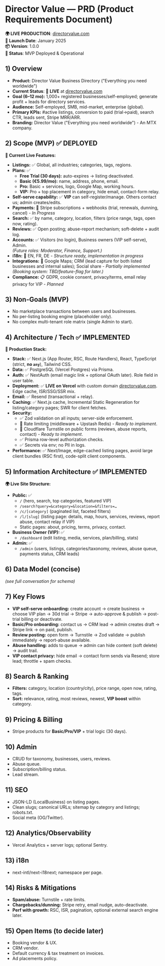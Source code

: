 # Director Value — PRD (Product Requirements Document)

**🌍 LIVE PRODUCTION**: [directorvalue.com](https://directorvalue.com)  
**📅 Launch Date**: January 2025  
**📦 Version**: 1.0.0  
**🎯 Status**: MVP Deployed & Operational

## 1) Overview
- **Product:** Director Value Business Directory ("Everything you need worldwide")
- **Current Status**: 🚀 **LIVE** at [directorvalue.com](https://directorvalue.com)
- **Goal (6–12 mo):** 1,000+ registered businesses/self-employed; generate profit + leads for directory services.
- **Audience:** Self-employed, SMB, mid-market, enterprise (global).
- **Primary KPIs:** #active listings, conversion to paid (trial→paid), search CTR, leads sent, Stripe MRR/ARR.
- **Branding:** Director Value ("Everything you need worldwide") - An MTX company.

## 2) Scope (MVP) ✅ DEPLOYED

**🎉 Current Live Features:**
- **Listings:** ✅ Global, all industries; categories, tags, regions.
- **Plans:** ✅ 
  - **Free Trial (30 days):** auto-expires → listing deactivated.  
  - **Basic (€5.99/mo):** name, address, phone, email.  
  - **Pro:** Basic + services, logo, Google Map, working hours.  
  - **VIP:** Pro + top placement in category, hide email, contact-form relay.
- **Self-serve capability:** ✅ **VIP** can self-register/manage. Others contact us; admin creates/edits.
- **Payments:** 🔄 Stripe subscriptions + webhooks (trial, renewals, dunning, cancel) - *In Progress*
- **Search:** ✅ by name, category, location, filters (price range, tags, open now, rating).
- **Reviews:** ✅ Open posting; abuse-report mechanism; soft-delete + audit log.
- **Accounts:** ✅ Visitors (no login), Business owners (VIP self-serve), Admin.  
  *(Future roles: Moderator, Finance, Support.)*
- **i18n:** 🔄 EN, FR, DE - *Structure ready, implementation in progress*
- **Integrations:** 🔄 Google Maps; CRM (lead capture for both listed businesses and internal sales); Social share - *Partially implemented*  
  *(Booking system: TBD/feature-flag for later.)*
- **Compliance:** 📋 GDPR, cookie consent, privacy/terms, email relay privacy for VIP - *Planned*

## 3) Non-Goals (MVP)
- No marketplace transactions between users and businesses.
- No per-listing booking engine (placeholder only).
- No complex multi-tenant role matrix (single Admin to start).

## 4) Architecture / Tech ✅ IMPLEMENTED

**🚀 Production Stack:**
- **Stack:** ✅ Next.js (App Router, RSC, Route Handlers), React, TypeScript (strict, **no `any`**), Tailwind CSS.
- **Data:** ✅ PostgreSQL (Vercel Postgres) via Prisma.
- **Auth:** ✅ NextAuth (email magic link + optional OAuth later). Role field in user table.
- **Deployment:** ✅ **LIVE on Vercel** with custom domain [directorvalue.com](https://directorvalue.com). Edge cache, ISR/SSG/SSR mix.
- **Email:** ✅ Resend (transactional + relay).  
- **Caching:** ✅ Next.js cache, Incremental Static Regeneration for listing/category pages; SWR for client fetches.
- **Security:**  
  - ✅ Zod validation on all inputs; server-side enforcement.  
  - 🔄 Rate limiting (middleware + Upstash Redis) - *Ready to implement*.  
  - 🔄 Cloudflare Turnstile on public forms (reviews, abuse reports, contact) - *Ready to implement*.  
  - ✅ Prisma row-level authorization checks.  
  - ✅ Secrets via env; no PII in logs.
- **Performance:** ✅ Next/Image, edge-cached listing pages, avoid large client bundles (RSC first), code-split client components.

## 5) Information Architecture ✅ IMPLEMENTED

**🌍 Live Site Structure:**
- **Public:** ✅ 
  - `/` (hero, search, top categories, featured VIP)  
  - `/search?query=&category=&location=&filters=…`  
  - `/c/[category]` (paginated list, faceted filters)  
  - `/l/[slug]` (listing page: details, map, hours, services, reviews, report abuse, contact relay if VIP)  
  - Static pages: about, pricing, terms, privacy, contact.
- **Business Owner (VIP):** ✅  
  - `/dashboard` (edit listing, media, services, plan/billing, stats)  
- **Admin:** ✅  
  - `/admin` (users, listings, categories/taxonomy, reviews, abuse queue, payments status, CRM leads)

## 6) Data Model (concise)
*(see full conversation for schema)*

## 7) Key Flows
- **VIP self-serve onboarding:** create account → create business → choose VIP plan → 30d trial → Stripe → auto-approve & publish → post-trial billing or deactivate.  
- **Basic/Pro onboarding:** contact us → CRM lead → admin creates draft → Stripe link → on paid, publish.  
- **Review posting:** open form → Turnstile → Zod validate → publish immediately → report-abuse available.  
- **Abuse handling:** adds to queue → admin can hide content (soft delete) → audit trail.  
- **VIP contact privacy:** hide email → contact form sends via Resend; store lead; throttle + spam checks.

## 8) Search & Ranking
- **Filters:** category, location (country/city), price range, open now, rating, tags.  
- **Sort:** relevance, rating, most reviews, newest, **VIP boost** within category.

## 9) Pricing & Billing
- Stripe products for **Basic/Pro/VIP** + trial logic (30 days).

## 10) Admin
- CRUD for taxonomy, businesses, users, reviews.  
- Abuse queue.  
- Subscription/billing status.  
- Lead stream.

## 11) SEO
- JSON-LD (LocalBusiness) on listing pages.  
- Clean slugs; canonical URLs; sitemap by category and listings; robots.txt.  
- Social meta (OG/Twitter).

## 12) Analytics/Observability
- Vercel Analytics + server logs; optional Sentry.

## 13) i18n
- next-intl/next-i18next; namespace per page.

## 14) Risks & Mitigations
- **Spam/abuse:** Turnstile + rate limits.  
- **Chargebacks/dunning:** Stripe retry, email nudge, auto-deactivate.  
- **Perf with growth:** RSC, ISR, pagination, optional external search engine later.

## 15) Open Items (to decide later)
- Booking vendor & UX.  
- CRM vendor.  
- Default currency & tax treatment on invoices.  
- Ad placements policy.
